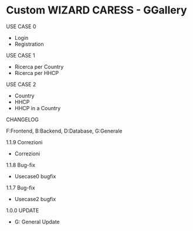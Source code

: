 # Custom WIZARD CARESS - GGallery



USE CASE 0
 - Login
 - Registration

USE CASE 1
 - Ricerca per Country
 - Ricerca per HHCP

USE CASE 2
 - Country
 - HHCP
 - HHCP in a Country

CHANGELOG 

F:Frontend, B:Backend, D:Database, G:Generale

1.1.9 Correzioni
 - Correzioni
 
1.1.8 Bug-fix
 - Usecase0 bugfix
 
1.1.7 Bug-fix
 - Usecase2 bugfix

1.0.0 UPDATE
 - G: General Update
